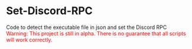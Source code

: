 # Set-Discord-RPC
Code to detect the executable file in json and set the Discord RPC <br>
<span style="color:red;">Warning: This project is still in alpha. There is no guarantee that all scripts will work correctly.</span>
